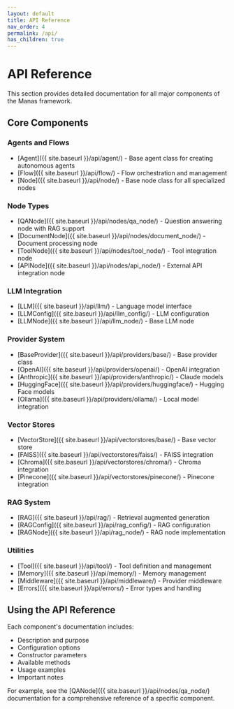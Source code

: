 ```yaml
---
layout: default
title: API Reference
nav_order: 4
permalink: /api/
has_children: true
---
```


# API Reference

This section provides detailed documentation for all major components of the Manas framework.

## Core Components

### Agents and Flows

- [Agent]({{ site.baseurl }}/api/agent/) - Base agent class for creating autonomous agents
- [Flow]({{ site.baseurl }}/api/flow/) - Flow orchestration and management
- [Node]({{ site.baseurl }}/api/node/) - Base node class for all specialized nodes

### Node Types

- [QANode]({{ site.baseurl }}/api/nodes/qa_node/) - Question answering node with RAG support
- [DocumentNode]({{ site.baseurl }}/api/nodes/document_node/) - Document processing node
- [ToolNode]({{ site.baseurl }}/api/nodes/tool_node/) - Tool integration node
- [APINode]({{ site.baseurl }}/api/nodes/api_node/) - External API integration node

### LLM Integration

- [LLM]({{ site.baseurl }}/api/llm/) - Language model interface
- [LLMConfig]({{ site.baseurl }}/api/llm_config/) - LLM configuration
- [LLMNode]({{ site.baseurl }}/api/llm_node/) - Base LLM node

### Provider System

- [BaseProvider]({{ site.baseurl }}/api/providers/base/) - Base provider class
- [OpenAI]({{ site.baseurl }}/api/providers/openai/) - OpenAI integration
- [Anthropic]({{ site.baseurl }}/api/providers/anthropic/) - Claude models
- [HuggingFace]({{ site.baseurl }}/api/providers/huggingface/) - Hugging Face models
- [Ollama]({{ site.baseurl }}/api/providers/ollama/) - Local model integration

### Vector Stores

- [VectorStore]({{ site.baseurl }}/api/vectorstores/base/) - Base vector store
- [FAISS]({{ site.baseurl }}/api/vectorstores/faiss/) - FAISS integration
- [Chroma]({{ site.baseurl }}/api/vectorstores/chroma/) - Chroma integration
- [Pinecone]({{ site.baseurl }}/api/vectorstores/pinecone/) - Pinecone integration

### RAG System

- [RAG]({{ site.baseurl }}/api/rag/) - Retrieval augmented generation
- [RAGConfig]({{ site.baseurl }}/api/rag_config/) - RAG configuration
- [RAGNode]({{ site.baseurl }}/api/rag_node/) - RAG node implementation

### Utilities

- [Tool]({{ site.baseurl }}/api/tool/) - Tool definition and management
- [Memory]({{ site.baseurl }}/api/memory/) - Memory management
- [Middleware]({{ site.baseurl }}/api/middleware/) - Provider middleware
- [Errors]({{ site.baseurl }}/api/errors/) - Error types and handling

## Using the API Reference

Each component's documentation includes:
- Description and purpose
- Configuration options
- Constructor parameters
- Available methods
- Usage examples
- Important notes

For example, see the [QANode]({{ site.baseurl }}/api/nodes/qa_node/) documentation for a comprehensive reference of a specific component.